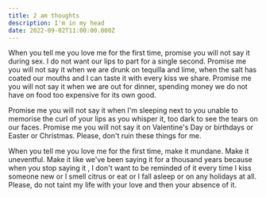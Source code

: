 ```yaml
---
title: 2 am thoughts
description: I'm in my head
date: 2022-09-02T11:00:00.000Z
---
```


When you tell me you love me for the first time, promise you will not 
say it during sex. I do not want our lips to part for a single second. 
Promise me you will not say it when we are drunk on tequilla and lime, 
when the salt has coated our mouths and I can taste it with every kiss we share. Promise me you will not say it when we are out for dinner, 
spending money we do not have on food too expensive for its own good. 


Promise me you will not say it when I'm sleeping next to you unable to memorise the curl of your lips as you whisper it, too dark to see the tears on our faces. Promise me you will not say it on Valentine's Day or birthdays or Easter or Christmas. Please, don't ruin these things for me. 


When you tell me you love me for the first time, make it mundane. Make it uneventful. Make it like we've been saying it for a thousand years 
because when you stop saying it , I don't want to be reminded of it every time I kiss someone new or I smell citrus or eat or I fall asleep or on any holidays at all. Please, do not taint my life with your love and then your absence of it.
